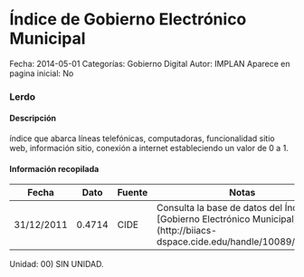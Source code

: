 Índice de Gobierno Electrónico Municipal
=====

Fecha: 2014-05-01
Categorías: Gobierno Digital
Autor: IMPLAN
Aparece en pagina inicial: No

### Lerdo

#### Descripción

índice que abarca líneas telefónicas, computadoras, funcionalidad sitio web, información sitio, conexión a internet estableciendo un valor de 0 a 1.

<!-- break -->

#### Información recopilada

<table class="table table-hover table-bordered matriz">
  <thead>
    <tr><th>Fecha</th><th>Dato</th><th>Fuente</th><th>Notas</th></tr>
  </thead>
  <tbody>
    <tr><td class="centrado">31/12/2011</td><td class="derecha">0.4714</td><td>CIDE</td><td>Consulta la base de datos del Índice de [Gobierno Electrónico Municipal](http://biiacs-dspace.cide.edu/handle/10089/16427)</td></tr>
  </tbody>
</table>

Unidad: 00) SIN UNIDAD.
